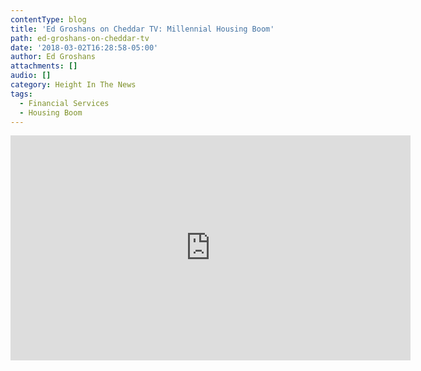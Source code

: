 ```yaml
---
contentType: blog
title: 'Ed Groshans on Cheddar TV: Millennial Housing Boom'
path: ed-groshans-on-cheddar-tv
date: '2018-03-02T16:28:58-05:00'
author: Ed Groshans
attachments: []
audio: []
category: Height In The News
tags:
  - Financial Services
  - Housing Boom
---
```

<iframe width="640" height="360" src="https://www.youtube.com/embed/nmEe1Q4Qxws" frameborder="0" allow="autoplay; encrypted-media" allowfullscreen></iframe>

